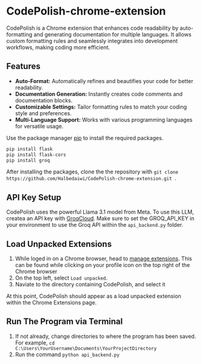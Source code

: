 # CodePolish-chrome-extension
CodePolish is a Chrome extension that enhances code readability by auto-formatting and generating documentation for multiple languages. It allows custom formatting rules and seamlessly integrates into development workflows, making coding more efficient.

## Features
- **Auto-Format:** Automatically refines and beautifies your code for better readability.
- **Documentation Generation:** Instantly creates code comments and documentation blocks.
- **Customizable Settings:** Tailor formatting rules to match your coding style and preferences.
- **Multi-Language Support:** Works with various programming languages for versatile usage.

Use the package manager [pip](https://pip.pypa.io/en/stable/) to install the required packages.
```bash
pip install flask
pip install flask-cors
pip install groq
```
After installing the packages, clone the the repository with ```git clone https://github.com/Halbedaiwi/CodePolish-chrome-extension.git ```.
## API Key Setup

CodePolish uses the powerful Llama 3.1 model from Meta. To use this LLM, createa an API key with [GroqCloud](https://console.groq.com/keys). 
Make sure to set the GROQ_API_KEY in your environment to use the Groq API within the ```api_backend.py``` folder.

## Load Unpacked Extensions
1. While loged in on a Chrome browser, head to [manage extensions](chrome://extensions/). This can be found while clicking on your profile icon on the top right of the Chrome browser
2. On the top left, select ```Load unpacked```.
3. Naviate to the directory containing CodePolish, and select it

At this point, CodePolish should appear as a load unpacked extension within the Chrome Extensions page.

## Run The Program via Terminal
1. If not already, change directories to where the program has been saved. For example, ```cd C:\Users\YourUsername\Documents\YourProjectDirectory```
2. Run the command ```python api_backend.py```
